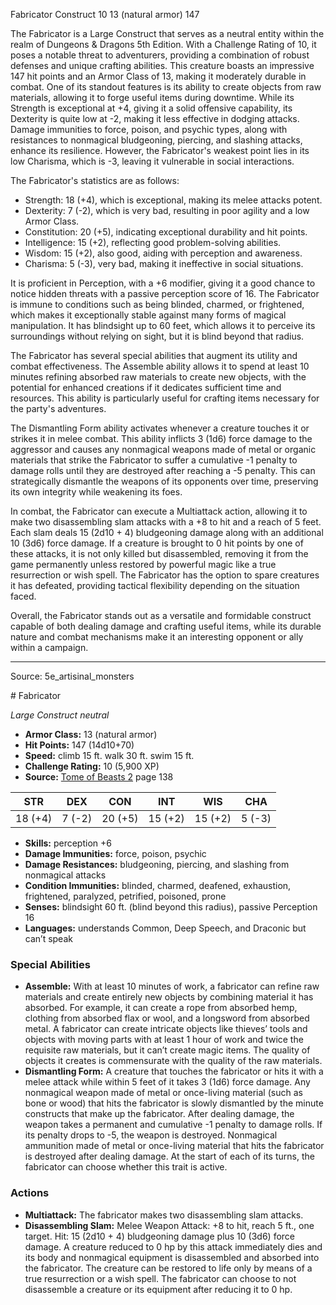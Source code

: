 <MonsterName/>Fabricator</MonsterName>
<CreatureType/>Construct</CreatureType>
<CR/>10</CR>
<AC/>13 (natural armor)</AC>
<HP/>147</HP>
<summary>The Fabricator is a Large Construct that serves as a neutral entity within the realm of Dungeons & Dragons 5th Edition. With a Challenge Rating of 10, it poses a notable threat to adventurers, providing a combination of robust defenses and unique crafting abilities. This creature boasts an impressive 147 hit points and an Armor Class of 13, making it moderately durable in combat. One of its standout features is its ability to create objects from raw materials, allowing it to forge useful items during downtime. While its Strength is exceptional at +4, giving it a solid offensive capability, its Dexterity is quite low at -2, making it less effective in dodging attacks. Damage immunities to force, poison, and psychic types, along with resistances to nonmagical bludgeoning, piercing, and slashing attacks, enhance its resilience. However, the Fabricator's weakest point lies in its low Charisma, which is -3, leaving it vulnerable in social interactions. </summary>

<detail>

The Fabricator's statistics are as follows: 
- Strength: 18 (+4), which is exceptional, making its melee attacks potent.
- Dexterity: 7 (-2), which is very bad, resulting in poor agility and a low Armor Class.
- Constitution: 20 (+5), indicating exceptional durability and hit points.
- Intelligence: 15 (+2), reflecting good problem-solving abilities.
- Wisdom: 15 (+2), also good, aiding with perception and awareness.
- Charisma: 5 (-3), very bad, making it ineffective in social situations.

It is proficient in Perception, with a +6 modifier, giving it a good chance to notice hidden threats with a passive perception score of 16. The Fabricator is immune to conditions such as being blinded, charmed, or frightened, which makes it exceptionally stable against many forms of magical manipulation. It has blindsight up to 60 feet, which allows it to perceive its surroundings without relying on sight, but it is blind beyond that radius.

The Fabricator has several special abilities that augment its utility and combat effectiveness. The Assemble ability allows it to spend at least 10 minutes refining absorbed raw materials to create new objects, with the potential for enhanced creations if it dedicates sufficient time and resources. This ability is particularly useful for crafting items necessary for the party's adventures. 

The Dismantling Form ability activates whenever a creature touches it or strikes it in melee combat. This ability inflicts 3 (1d6) force damage to the aggressor and causes any nonmagical weapons made of metal or organic materials that strike the Fabricator to suffer a cumulative -1 penalty to damage rolls until they are destroyed after reaching a -5 penalty. This can strategically dismantle the weapons of its opponents over time, preserving its own integrity while weakening its foes.

In combat, the Fabricator can execute a Multiattack action, allowing it to make two disassembling slam attacks with a +8 to hit and a reach of 5 feet. Each slam deals 15 (2d10 + 4) bludgeoning damage along with an additional 10 (3d6) force damage. If a creature is brought to 0 hit points by one of these attacks, it is not only killed but disassembled, removing it from the game permanently unless restored by powerful magic like a true resurrection or wish spell. The Fabricator has the option to spare creatures it has defeated, providing tactical flexibility depending on the situation faced.

Overall, the Fabricator stands out as a versatile and formidable construct capable of both dealing damage and crafting useful items, while its durable nature and combat mechanisms make it an interesting opponent or ally within a campaign.</detail>



---

Source: 5e_artisinal_monsters

<statblock>
# Fabricator

*Large* *Construct* *neutral*

- **Armor Class:** 13 (natural armor)
- **Hit Points:** 147 (14d10+70)
- **Speed:** climb 15 ft. walk 30 ft. swim 15 ft.
- **Challenge Rating:** 10 (5,900 XP)
- **Source:** [Tome of Beasts 2](https://koboldpress.com/kpstore/product/tome-of-beasts-2-for-5th-edition) page 138

| STR | DEX | CON | INT | WIS | CHA |
| --- | --- | --- | --- | --- | --- |
| 18 (+4) | 7 (-2) | 20 (+5) | 15 (+2) | 15 (+2) | 5 (-3) |

- **Skills:** perception +6
- **Damage Immunities:** force, poison, psychic
- **Damage Resistances:** bludgeoning, piercing, and slashing from nonmagical attacks
- **Condition Immunities:** blinded, charmed, deafened, exhaustion, frightened, paralyzed, petrified, poisoned, prone
- **Senses:** blindsight 60 ft. (blind beyond this radius), passive Perception 16
- **Languages:** understands Common, Deep Speech, and Draconic but can’t speak

### Special Abilities

- **Assemble:** With at least 10 minutes of work, a fabricator can refine raw materials and create entirely new objects by combining material it has absorbed. For example, it can create a rope from absorbed hemp, clothing from absorbed flax or wool, and a longsword from absorbed metal. A fabricator can create intricate objects like thieves’ tools and objects with moving parts with at least 1 hour of work and twice the requisite raw materials, but it can’t create magic items. The quality of objects it creates is commensurate with the quality of the raw materials.
- **Dismantling Form:** A creature that touches the fabricator or hits it with a melee attack while within 5 feet of it takes 3 (1d6) force damage. Any nonmagical weapon made of metal or once-living material (such as bone or wood) that hits the fabricator is slowly dismantled by the minute constructs that make up the fabricator. After dealing damage, the weapon takes a permanent and cumulative -1 penalty to damage rolls. If its penalty drops to -5, the weapon is destroyed. Nonmagical ammunition made of metal or once-living material that hits the fabricator is destroyed after dealing damage. At the start of each of its turns, the fabricator can choose whether this trait is active.

### Actions

- **Multiattack:** The fabricator makes two disassembling slam attacks.
- **Disassembling Slam:** Melee Weapon Attack: +8 to hit, reach 5 ft., one target. Hit: 15 (2d10 + 4) bludgeoning damage plus 10 (3d6) force damage. A creature reduced to 0 hp by this attack immediately dies and its body and nonmagical equipment is disassembled and absorbed into the fabricator. The creature can be restored to life only by means of a true resurrection or a wish spell. The fabricator can choose to not disassemble a creature or its equipment after reducing it to 0 hp.


</statblock>


